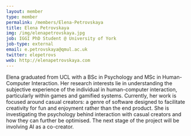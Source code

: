 ```yaml
---
layout: member
type: member
permalink: /members/Elena-Petrovskaya
title: Elena Petrovskaya
img: /img/elenapetrovskaya.jpg
job: IGGI PhD Student @ University of York
job-type: external
email: e.petrovskaya@qmul.ac.uk
twitter: elepetrovs
web: http://elenapetrovskaya.com
---
```


Elena graduated from UCL with a BSc in Psychology and MSc in Human-Computer Interaction. Her research interests lie in understanding the subjective experience of the individual in human-computer interaction, particularly within games and gamified systems.  Currently, her work is focused around casual creators: a genre of software designed to facilitate creativity for fun and enjoyment rather than the end product. She is investigating the psychology behind interaction with casual creators and how they can further be optimised.  The next stage of the project will be involving AI as a co-creator. 
